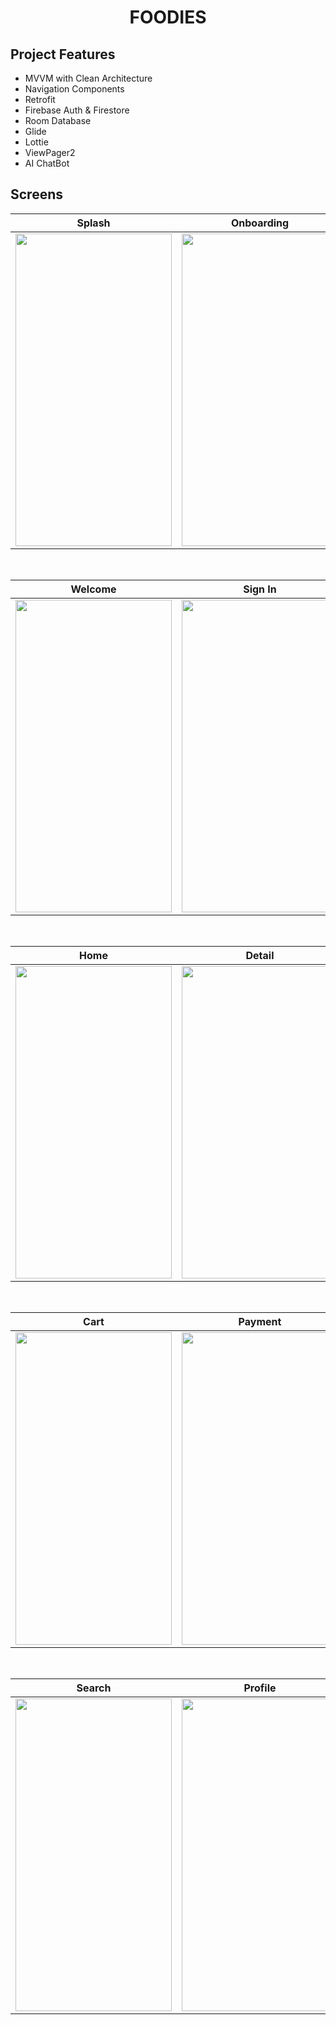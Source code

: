 <h1 align="center">
FOODIES
</h1>

## Project Features
 - MVVM with Clean Architecture
 - Navigation Components
 - Retrofit
 - Firebase Auth & Firestore
 - Room Database
 - Glide
 - Lottie
 - ViewPager2
 - AI ChatBot

## Screens

| Splash | Onboarding |
| ------ | ---- |
|<img src="https://github.com/sinemalgul/FoodApp/assets/61560825/01742930-e8ad-4550-b42a-6193b8bc54d5" width="250" height="500"/>|<img src="https://github.com/sinemalgul/FoodApp/assets/61560825/1eb4fd47-dbff-4928-aace-e386bbfcbf5f" width="250" height="500"/>|

</br>

| Welcome | Sign In | Sign Up |
| ------ | ---- | ---- |
|<img src="https://github.com/sinemalgul/FoodApp/assets/61560825/b49f0f26-6839-410b-845f-d8c6cf3abe3b" width="250" height="500"/>|<img src="https://github.com/sinemalgul/FoodApp/assets/61560825/39468906-585e-44d0-8e46-e054b5042487" width="250" height="500"/>|<img src="https://github.com/sinemalgul/FoodApp/assets/61560825/5d4b7d16-a029-42cf-8fbf-fd50c08e16c0" width="250" height="500"/>|

</br>

| Home | Detail |
| ------ | ---- |
|<img src="https://github.com/sinemalgul/FoodApp/assets/61560825/18e16513-a842-480b-b16e-d7ab231deef9" width="250" height="500"/>|<img src="https://github.com/sinemalgul/FoodApp/assets/61560825/945a7a91-1e9a-4a7e-8c09-8f14c24f654f" width="250" height="500"/>|

</br>
  
| Cart | Payment | Success |
| --- | ------- | ------- |
|<img src="https://github.com/sinemalgul/FoodApp/assets/61560825/5b604672-84bd-4a8d-a8c0-6c12df11fa63" width="250" height="500"/>|<img src="https://github.com/sinemalgul/FoodApp/assets/61560825/1ae628a1-7bc8-477b-b2a8-e6b2ff97d4c4" width="250" height="500"/>|<img src="https://github.com/sinemalgul/FoodApp/assets/61560825/3a65d061-54d3-418c-8afa-d25cb7f8ee8c" width="250" height="500"/>|

</br>

| Search | Profile | ChatBot |
| --------- | ------ | ------- |
|<img src="https://github.com/sinemalgul/FoodApp/assets/61560825/9ae4e68d-5c90-4249-83a7-a6872d3f4292" width="250" height="500"/>|<img src="https://github.com/sinemalgul/FoodApp/assets/61560825/60ed7b59-175e-4b37-9e89-2e54b1105796" width="250" height="500"/>|<img src="https://github.com/sinemalgul/FoodApp/assets/61560825/f959b84d-8d32-4c15-9d1a-d27240403a6e" width="250" height="500"/>|
